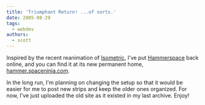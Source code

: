 ```yaml
---
title: 'Triumphant Return! ...of sorts.'
date: 2005-08-29
tags:
  - webdev
authors:
  - scott
---
```


Inspired by the recent reanimation of [Isometric](http://isometric.sixsided.org/), I've put [Hammerspace](https://archives.spaceninja.com/hammerspace/v2/) back online, and you can find it at its new permanent home, [hammer.spaceninja.com](https://archives.spaceninja.com/hammerspace/v2/).

In the long run, I'm planning on changing the setup so that it would be easier for me to post new strips and keep the older ones organized. For now, I've just uploaded the old site as it existed in my last archive. Enjoy!
